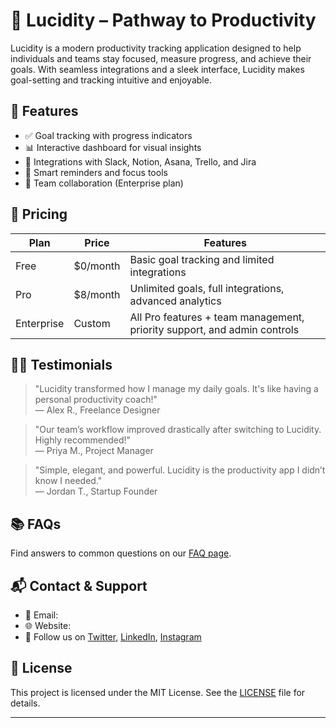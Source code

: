 # 🌟 Lucidity – Pathway to Productivity

Lucidity is a modern productivity tracking application designed to help individuals and teams stay focused, measure progress, and achieve their goals. With seamless integrations and a sleek interface, Lucidity makes goal-setting and tracking intuitive and enjoyable.

## 🚀 Features

- ✅ Goal tracking with progress indicators
- 📊 Interactive dashboard for visual insights
- 🔗 Integrations with Slack, Notion, Asana, Trello, and Jira
- 🧠 Smart reminders and focus tools
- 👥 Team collaboration (Enterprise plan)

## 💸 Pricing

| Plan        | Price      | Features                                                                 |
|-------------|------------|--------------------------------------------------------------------------|
| Free        | $0/month   | Basic goal tracking and limited integrations                            |
| Pro         | $8/month   | Unlimited goals, full integrations, advanced analytics                   |
| Enterprise  | Custom     | All Pro features + team management, priority support, and admin controls |

## 🧑‍💬 Testimonials

> "Lucidity transformed how I manage my daily goals. It's like having a personal productivity coach!"  
> — Alex R., Freelance Designer

> "Our team’s workflow improved drastically after switching to Lucidity. Highly recommended!"  
> — Priya M., Project Manager

> "Simple, elegant, and powerful. Lucidity is the productivity app I didn’t know I needed."  
> — Jordan T., Startup Founder


## 📚 FAQs

Find answers to common questions on our [FAQ page](#).

## 📬 Contact & Support

- 📧 Email:  
- 🌐 Website: 
- 📱 Follow us on [Twitter](#), [LinkedIn](#), [Instagram](#)

## 📄 License

This project is licensed under the MIT License. See the [LICENSE](LICENSE) file for details.

---
